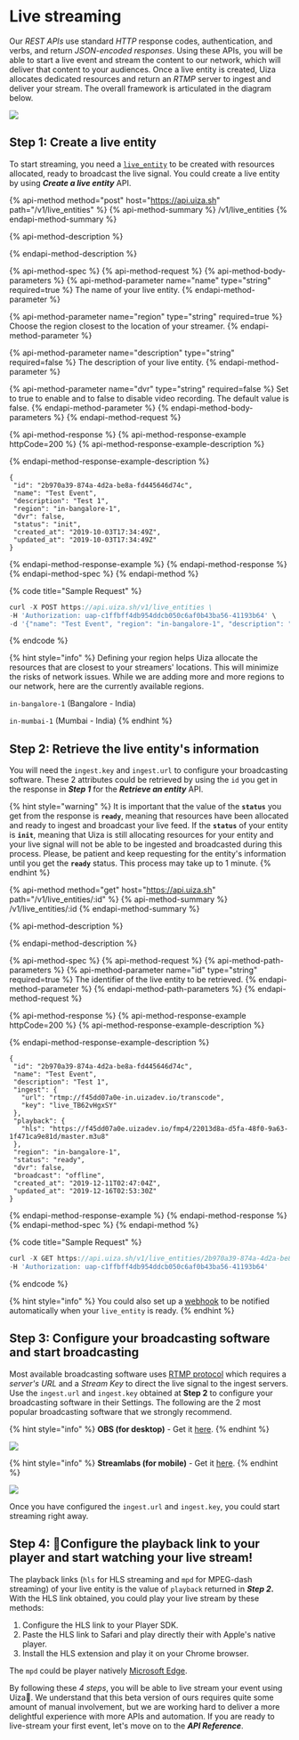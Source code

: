 # Live streaming

Our _REST APIs_ use standard _HTTP_ response codes, authentication, and verbs, and return _JSON-encoded responses_. Using these APIs, you will be able to start a live event and stream the content to our network, which will deliver that content to your audiences. Once a live entity is created, Uiza allocates dedicated resources and return an _RTMP_ server to ingest and deliver your stream. The overall framework is articulated in the diagram below.

![](../../.gitbook/assets/live-quick-start.gif)

## **Step 1: Create a live entity**

To start streaming, you need a [`live_entity`](https://docs.uiza.io/api-reference/live-entities) to be created with resources allocated, ready to broadcast the live signal. You could create a live entity by using _**Create a live entity**_ API. 

{% api-method method="post" host="https://api.uiza.sh" path="/v1/live\_entities" %}
{% api-method-summary %}
/v1/live\_entities
{% endapi-method-summary %}

{% api-method-description %}

{% endapi-method-description %}

{% api-method-spec %}
{% api-method-request %}
{% api-method-body-parameters %}
{% api-method-parameter name="name" type="string" required=true %}
The name of your live entity.
{% endapi-method-parameter %}

{% api-method-parameter name="region" type="string" required=true %}
Choose the region closest to the location of your streamer.
{% endapi-method-parameter %}

{% api-method-parameter name="description" type="string" required=false %}
The description of your live entity.
{% endapi-method-parameter %}

{% api-method-parameter name="dvr" type="string" required=false %}
Set to true to enable and to false to disable video recording. The default value is false.
{% endapi-method-parameter %}
{% endapi-method-body-parameters %}
{% endapi-method-request %}

{% api-method-response %}
{% api-method-response-example httpCode=200 %}
{% api-method-response-example-description %}

{% endapi-method-response-example-description %}

```
{
 "id": "2b970a39-874a-4d2a-be8a-fd445646d74c",
 "name": "Test Event",
 "description": "Test 1",
 "region": "in-bangalore-1",
 "dvr": false,
 "status": "init",
 "created_at": "2019-10-03T17:34:49Z",
 "updated_at": "2019-10-03T17:34:49Z"
}
```
{% endapi-method-response-example %}
{% endapi-method-response %}
{% endapi-method-spec %}
{% endapi-method %}

{% code title="Sample Request" %}
```go
curl -X POST https://api.uiza.sh/v1/live_entities \
-H 'Authorization: uap-c1ffbff4db954ddcb050c6af0b43ba56-41193b64' \
-d '{"name": "Test Event", "region": "in-bangalore-1", "description": "Test 1"}'
```
{% endcode %}

{% hint style="info" %}
Defining your region helps Uiza allocate the resources that are closest to your streamers' locations. This will minimize the risks of network issues. While we are adding more and more regions to our network, here are the currently available regions. 

`in-bangalore-1` \(Bangalore - India\)

`in-mumbai-1` \(Mumbai - India\)
{% endhint %}

## **Step 2: Retrieve the live entity's information**

You will need the `ingest.key` and `ingest.url` to configure your broadcasting software. These 2 attributes could be retrieved by using the `id` you get in the response in _**Step 1**_ for the _**Retrieve an entity**_ API.

{% hint style="warning" %}
It is important that the value of the **`status`** you get from the response is **`ready`**, meaning that resources have been allocated and ready to ingest and broadcast your live feed. If the **`status`** of your entity is **`init`**, meaning that Uiza is still allocating resources for your entity and your live signal will not be able to be ingested and broadcasted during this process. Please, be patient and keep requesting for the entity's information until you get the **`ready`** status. This process may take up to 1 minute.
{% endhint %}

{% api-method method="get" host="https://api.uiza.sh" path="/v1/live\_entities/:id" %}
{% api-method-summary %}
/v1/live\_entities/:id
{% endapi-method-summary %}

{% api-method-description %}

{% endapi-method-description %}

{% api-method-spec %}
{% api-method-request %}
{% api-method-path-parameters %}
{% api-method-parameter name="id" type="string" required=true %}
The identifier of the live entity to be retrieved.
{% endapi-method-parameter %}
{% endapi-method-path-parameters %}
{% endapi-method-request %}

{% api-method-response %}
{% api-method-response-example httpCode=200 %}
{% api-method-response-example-description %}

{% endapi-method-response-example-description %}

```
{
 "id": "2b970a39-874a-4d2a-be8a-fd445646d74c",
 "name": "Test Event",
 "description": "Test 1",
 "ingest": {
   "url": "rtmp://f45dd07a0e-in.uizadev.io/transcode",
   "key": "live_TB62vHgxSY"
 },
 "playback": {
   "hls": "https://f45dd07a0e.uizadev.io/fmp4/22013d8a-d5fa-48f0-9a63-1f471ca9e81d/master.m3u8"
 },
 "region": "in-bangalore-1",
 "status": "ready",
 "dvr": false,
 "broadcast": "offline",
 "created_at": "2019-12-11T02:47:04Z",
 "updated_at": "2019-12-16T02:53:30Z"
}
```
{% endapi-method-response-example %}
{% endapi-method-response %}
{% endapi-method-spec %}
{% endapi-method %}

{% code title="Sample Request" %}
```go
curl -X GET https://api.uiza.sh/v1/live_entities/2b970a39-874a-4d2a-be8a-fd445646d74c \
-H 'Authorization: uap-c1ffbff4db954ddcb050c6af0b43ba56-41193b64' 
```
{% endcode %}

{% hint style="info" %}
You could also set up a [webhook](https://docs.uiza.io/api-reference/webhook_endpoints) to be notified automatically when your `live_entity` is ready.
{% endhint %}

## **Step 3: Configure your broadcasting software and start broadcasting**

Most available broadcasting software uses [RTMP protocol](https://en.wikipedia.org/wiki/Real-Time_Messaging_Protocol) which requires a _server's URL_ and a _Stream Key_ to direct the live signal to the ingest servers. Use the `ingest.url` and `ingest.key` obtained at **Step 2** to configure your broadcasting software in their Settings. The following are the 2 most popular broadcasting software that we strongly recommend.

{% hint style="info" %}
**OBS \(for desktop\)** - Get it [here](https://obsproject.com/). 
{% endhint %}

![](../../.gitbook/assets/screen-shot-2019-12-12-at-10.40.37.png)

{% hint style="info" %}
**Streamlabs \(for mobile\)** - Get it [here](https://streamlabs.com/mobile-app).
{% endhint %}

![](../../.gitbook/assets/img_4830.PNG)

Once you have configured the `ingest.url` and `ingest.key`, you could start streaming right away.

## **Step 4: Configure the playback link to your player and start watching your live stream!**

The playback links \(`hls` for HLS streaming and `mpd` for MPEG-dash streaming\) of your live entity is the value of `playback` returned in _**Step 2**_**.** With the HLS link obtained, you could play your live stream by these methods: 

1. Configure the HLS link to your Player SDK.
2. Paste the HLS link to Safari and play directly their with Apple's native player.
3. Install the HLS extension and play it on your Chrome browser.

The `mpd` could be player natively [Microsoft Edge](https://www.microsoftedgeinsider.com/en-us/).

By following these _4 steps_, you will be able to live stream your event using Uiza🙏. We understand that this beta version of ours requires quite some amount of manual involvement, but we are working hard to deliver a more delightful experience with more APIs and automation. If you are ready to live-stream your first event, let's move on to the _**API Reference**_.

